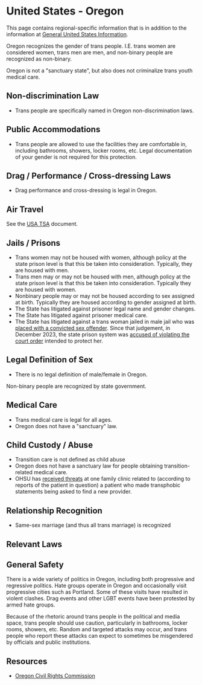 # United States - Oregon

This page contains regional-specific information that is in addition to
the information at [General United States
Information](notes/usa-general.md).

Oregon recognizes the gender of trans people. I.E. trans women are
considered women, trans men are men, and non-binary people are
recognized as non-binary.

Oregon is not a "sanctuary state", but also does not criminalize
trans youth medical care.

## Non-discrimination Law

 * Trans people are specifically named in Oregon non-discrimination laws.

## Public Accommodations

 * Trans people are allowed to use the facilities they are comfortable
   in, including bathrooms, showers, locker rooms, etc.  Legal
   documentation of your gender is not required for this protection.

## Drag / Performance / Cross-dressing Laws

 * Drag performance and cross-dressing is legal in Oregon.

## Air Travel

See the [USA TSA](notes/tsa.md) document.

## Jails / Prisons

 * Trans women may not be housed with women, although policy at
   the state prison level is that this be taken into consideration.
   Typically, they are housed with men.
 * Trans men may or may not be housed with men, although policy at
   the state prison level is that this be taken into consideration.
   Typically they are housed with women.
 * Nonbinary people may or may not be housed according to sex
   assigned at birth. Typically they are housed according to gender
   assigned at birth.
 * The State has litigated against prisoner legal name and gender
   changes.
 * The State has litigated against prisoner medical care.
 * The State has litigated against a trans woman jailed in male jail who
   was [placed with a convicted sex
   offender](https://www.oregonlive.com/crime/2023/09/judge-orders-oregon-prison-officials-to-classify-transgender-woman-as-vulnerable-place-her-in-a-single-cell-to-prevent-sex-assaults.html).
   Since that judgement, in December 2023, the state prison system was
   [accused of violating the court
   order](https://www.oregonlive.com/crime/2023/12/judge-cites-concerns-about-prison-body-cavity-search-of-transgender-woman-by-male-officer-amid-court-order.html)
   intended to protect her.

## Legal Definition of Sex

 * There is no legal definition of male/female in Oregon.

Non-binary people are recognized by state government.

## Medical Care

 * Trans medical care is legal for all ages.
 * Oregon does not have a "sanctuary" law.

## Child Custody / Abuse

 * Transition care is not defined as child abuse
 * Oregon does not have a sanctuary law for people obtaining
   transition-related medical care.
 * OHSU has [received
   threats](https://www.losangelesblade.com/2023/08/10/anti-trans-info-posted-online-generates-bomb-threats-against-ohsu/)
   at one family clinic related to (according
   to reports of the patient in question) a patient who made
   transphobic statements being asked to find a new provider.

## Relationship Recognition

 * Same-sex marriage (and thus all trans marriage) is recognized

## Relevant Laws

## General Safety

There is a wide variety of politics in Oregon, including both
progressive and regressive politics. Hate groups operate in Oregon and
occasionally visit progressive cities such as Portland. Some of these
visits have resulted in violent clashes. Drag events and other LGBT
events have been protested by armed hate groups.

Because of the rhetoric around trans people in the political and media
space, trans people should use caution, particularly in bathrooms,
locker rooms, showers, etc.  Random and targeted attacks may occur, and
trans people who report these attacks can expect to sometimes be misgendered
by officials and public institutions.

## Resources

 * [Oregon Civil Rights Commission](https://www.oregon.gov/boli/civil-rights/pages/default.aspx)
